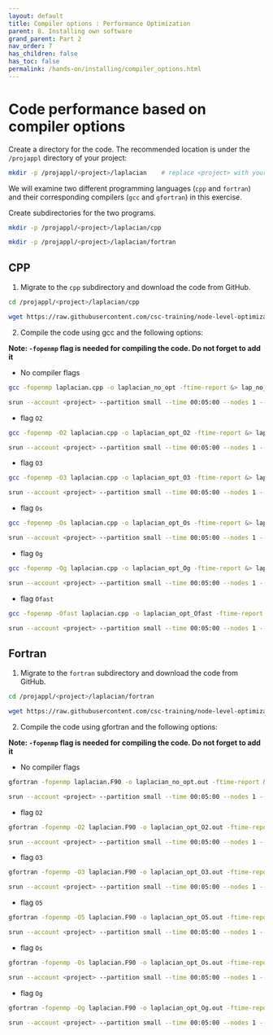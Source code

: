 ```yaml
---
layout: default
title: Compiler options : Performance Optimization
parent: 8. Installing own software
grand_parent: Part 2
nav_order: 7
has_children: false
has_toc: false
permalink: /hands-on/installing/compiler_options.html
---
```


# Code performance based on compiler options

Create a directory for the code. The recommended location is under the `/projappl` directory of your project:

```bash
mkdir -p /projappl/<project>/laplacian    # replace <project> with your CSC project, e.g. project_2001234
```

We will examine two different programming languages (`cpp` and `fortran`) and their corresponding compilers (`gcc` and `gfortran`) in this exercise. 

Create subdirectories for the two programs.

```bash
mkdir -p /projappl/<project>/laplacian/cpp

mkdir -p /projappl/<project>/laplacian/fortran
```

## CPP

1. Migrate to the `cpp` subdirectory and download the code from GitHub.

```bash
cd /projappl/<project>/laplacian/cpp

wget https://raw.githubusercontent.com/csc-training/node-level-optimization/master/math/solution/laplacian.cpp
```

2. Compile the code using gcc and the following options:
   
**Note: `-fopenmp` flag is needed for compiling the code. Do not forget to add it**

- No compiler flags

```bash
gcc -fopenmp laplacian.cpp -o laplacian_no_opt -ftime-report &> lap_no_opt.log  # &> redirects the terminal output to the file 'lap_no_opt.log'. This is optional.

srun --account <project> --partition small --time 00:05:00 --nodes 1 --ntasks-per-node 1 --cpus-per-task 1 ./laplacian_no_opt &>> lap_no_opt.log   # &>> appends the terminal output to 'lap_no_opt.log'. This is optional.
```

- flag `O2`

```bash
gcc -fopenmp -O2 laplacian.cpp -o laplacian_opt_O2 -ftime-report &> lap_opt_O2.log

srun --account <project> --partition small --time 00:05:00 --nodes 1 --ntasks-per-node 1 --cpus-per-task 1 ./laplacian_opt_O2 &>> lap_opt_O2.log
```

- flag `O3`

```bash
gcc -fopenmp -O3 laplacian.cpp -o laplacian_opt_O3 -ftime-report &> lap_opt_O3.log

srun --account <project> --partition small --time 00:05:00 --nodes 1 --ntasks-per-node 1 --cpus-per-task 1 ./laplacian_opt_O3 &>> lap_opt_O3.log
```

- flag `Os`

```bash
gcc -fopenmp -Os laplacian.cpp -o laplacian_opt_Os -ftime-report &> lap_opt_Os.log

srun --account <project> --partition small --time 00:05:00 --nodes 1 --ntasks-per-node 1 --cpus-per-task 1 ./laplacian_opt_Os &>> lap_opt_Os.log
```

- flag `Og`

```bash
gcc -fopenmp -Og laplacian.cpp -o laplacian_opt_Og -ftime-report &> lap_opt_Og.log

srun --account <project> --partition small --time 00:05:00 --nodes 1 --ntasks-per-node 1 --cpus-per-task 1 ./laplacian_opt_Og &>> lap_opt_Og.log
```

- flag `Ofast`

```bash
gcc -fopenmp -Ofast laplacian.cpp -o laplacian_opt_Ofast -ftime-report &> lap_opt_Ofast.log

srun --account <project> --partition small --time 00:05:00 --nodes 1 --ntasks-per-node 1 --cpus-per-task 1 ./laplacian_opt_Ofast &>> lap_opt_Ofast.log
```

## Fortran

1. Migrate to the `fortran` subdirectory and download the code from GitHub.

```bash
cd /projappl/<project>/laplacian/fortran

wget https://raw.githubusercontent.com/csc-training/node-level-optimization/master/math/solution/laplacian.F90
```

2. Compile the code using gfortran and the following options:
   
**Note: `-fopenmp` flag is needed for compiling the code. Do not forget to add it**

- No compiler flags

```bash
gfortran -fopenmp laplacian.F90 -o laplacian_no_opt.out -ftime-report &> lap_no_opt.log  

srun --account <project> --partition small --time 00:05:00 --nodes 1 --ntasks-per-node 1 --cpus-per-task 1 ./laplacian_no_opt.out &>> lap_no_opt.log  
```

- flag `O2`

```bash
gfortran -fopenmp -O2 laplacian.F90 -o laplacian_opt_O2.out -ftime-report &> lap_opt_O2.log

srun --account <project> --partition small --time 00:05:00 --nodes 1 --ntasks-per-node 1 --cpus-per-task 1 ./laplacian_opt_O2.out &>> lap_opt_O2.log
```

- flag `O3`

```bash
gfortran -fopenmp -O3 laplacian.F90 -o laplacian_opt_O3.out -ftime-report &> lap_opt_O3.log

srun --account <project> --partition small --time 00:05:00 --nodes 1 --ntasks-per-node 1 --cpus-per-task 1 ./laplacian_opt_O3.out &>> lap_opt_O3.log
```

- flag `O5`

```bash
gfortran -fopenmp -O5 laplacian.F90 -o laplacian_opt_O5.out -ftime-report &> lap_opt_O5.log

srun --account <project> --partition small --time 00:05:00 --nodes 1 --ntasks-per-node 1 --cpus-per-task 1 ./laplacian_opt_O5.out &>> lap_opt_O5.log
```

- flag `Os`

```bash
gfortran -fopenmp -Os laplacian.F90 -o laplacian_opt_Os.out -ftime-report &> lap_opt_Os.log

srun --account <project> --partition small --time 00:05:00 --nodes 1 --ntasks-per-node 1 --cpus-per-task 1 ./laplacian_opt_Os.out &>> lap_opt_Os.log
```

- flag `Og`

```bash
gfortran -fopenmp -Og laplacian.F90 -o laplacian_opt_Og.out -ftime-report &> lap_opt_Og.log

srun --account <project> --partition small --time 00:05:00 --nodes 1 --ntasks-per-node 1 --cpus-per-task 1 ./laplacian_opt_Og.out &>> lap_opt_Og.log
```
